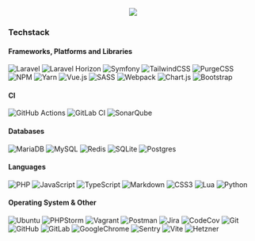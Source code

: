 <p align="center">
  <img src="https://github-readme-streak-stats.herokuapp.com?user=Slatyo&theme=tokyonight&date_format=%5BY.%5Dn.j" />
</p>
<!-- p align="center">
  <img align="center" src="/github-metrics.svg" alt="Metrics" width="500" />
</p> -->

### Techstack

#### Frameworks, Platforms and Libraries
![Laravel](https://img.shields.io/badge/laravel-%23FF2D20.svg?style=for-the-badge&logo=laravel&logoColor=white)
![Laravel Horizon](https://img.shields.io/badge/-Laravel%20Horizon-%23405263?style=for-the-badge&logo=laravel%20horizon)
![Symfony](https://img.shields.io/badge/symfony-%23000000.svg?style=for-the-badge&logo=symfony&logoColor=white)
![TailwindCSS](https://img.shields.io/badge/-TailwindCss-%231a202c?style=for-the-badge&logo=tailwind-css)
![PurgeCSS](https://img.shields.io/badge/-PurgeCSS-%2314161A?style=for-the-badge&logo=purgecss)
![NPM](https://img.shields.io/badge/-npm-%23CB3837?style=for-the-badge&logo=npm)
![Yarn](https://img.shields.io/badge/yarn-%232C8EBB.svg?style=for-the-badge&logo=yarn&logoColor=white)
![Vue.js](https://img.shields.io/badge/vuejs-%2335495e.svg?style=for-the-badge&logo=vuedotjs&logoColor=%234FC08D)
![SASS](https://img.shields.io/badge/SASS-hotpink.svg?style=for-the-badge&logo=SASS&logoColor=white)
![Webpack](https://img.shields.io/badge/webpack-%238DD6F9.svg?style=for-the-badge&logo=webpack&logoColor=black)
![Chart.js](https://img.shields.io/badge/chart.js-F5788D.svg?style=for-the-badge&logo=chart.js&logoColor=white)
![Bootstrap](https://img.shields.io/badge/bootstrap-%23563D7C.svg?style=for-the-badge&logo=bootstrap&logoColor=white)

#### CI
![GitHub Actions](https://img.shields.io/badge/github%20actions-%232671E5.svg?style=for-the-badge&logo=githubactions&logoColor=white)
![GitLab CI](https://img.shields.io/badge/gitlab%20ci-%23181717.svg?style=for-the-badge&logo=gitlab&logoColor=white)
![SonarQube](https://img.shields.io/badge/Sonarqube-5190cf?style=for-the-badge&logo=sonarqube&logoColor=white)


#### Databases
![MariaDB](https://img.shields.io/badge/MariaDB-003545?style=for-the-badge&logo=mariadb&logoColor=white)
![MySQL](https://img.shields.io/badge/mysql-%2300f.svg?style=for-the-badge&logo=mysql&logoColor=white)
![Redis](https://img.shields.io/badge/redis-%23DD0031.svg?style=for-the-badge&logo=redis&logoColor=white)
![SQLite](https://img.shields.io/badge/sqlite-%2307405e.svg?style=for-the-badge&logo=sqlite&logoColor=white) 
![Postgres](https://img.shields.io/badge/postgres-%23316192.svg?style=for-the-badge&logo=postgresql&logoColor=white)
  
#### Languages
![PHP](https://img.shields.io/badge/php-%23777BB4.svg?style=for-the-badge&logo=php&logoColor=white)
![JavaScript](https://img.shields.io/badge/javascript-%23323330.svg?style=for-the-badge&logo=javascript&logoColor=%23F7DF1E)
![TypeScript](https://img.shields.io/badge/typescript-%23007ACC.svg?style=for-the-badge&logo=typescript&logoColor=white)
![Markdown](https://img.shields.io/badge/markdown-%23000000.svg?style=for-the-badge&logo=markdown&logoColor=white)
![CSS3](https://img.shields.io/badge/css3-%231572B6.svg?style=for-the-badge&logo=css3&logoColor=white)
![Lua](https://img.shields.io/badge/lua-%232C2D72.svg?style=for-the-badge&logo=lua&logoColor=white)
![Python](https://img.shields.io/badge/Python-FFD43B?style=for-the-badge&logo=python&logoColor=blue)

#### Operating System & Other
![Ubuntu](https://img.shields.io/badge/Ubuntu-E95420?style=for-the-badge&logo=ubuntu&logoColor=white)
![PHPStorm](https://img.shields.io/badge/-PHPStorm-%23000000?style=for-the-badge&logo=Phpstorm)
![Vagrant](https://img.shields.io/badge/vagrant-%231563FF.svg?style=for-the-badge&logo=vagrant&logoColor=white)
![Postman](https://img.shields.io/badge/Postman-FF6C37?style=for-the-badge&logo=postman&logoColor=white)
![Jira](https://img.shields.io/badge/jira-%230A0FFF.svg?style=for-the-badge&logo=jira&logoColor=white)
![CodeCov](https://img.shields.io/badge/codecov-%23ff0077.svg?style=for-the-badge&logo=codecov&logoColor=white)
![Git](https://img.shields.io/badge/git-%23F05033.svg?style=for-the-badge&logo=git&logoColor=white)
![GitHub](https://img.shields.io/badge/github-%23121011.svg?style=for-the-badge&logo=github&logoColor=white)
![GitLab](https://img.shields.io/badge/gitlab-%23181717.svg?style=for-the-badge&logo=gitlab&logoColor=white)
![GoogleChrome](https://img.shields.io/badge/-Google%20Chrome-%234285F4?style=for-the-badge&logo=google%20chrome&logoColor=ffffff)
![Sentry](https://img.shields.io/badge/Sentry-black?style=for-the-badge&logo=Sentry&logoColor=#362D59)
![Vite](https://img.shields.io/badge/Vite-B73BFE?style=for-the-badge&logo=vite&logoColor=FFD62E)
![Hetzner](https://img.shields.io/badge/Hetzner-D50C2D?style=for-the-badge&logo=hetzner&logoColor=white)
